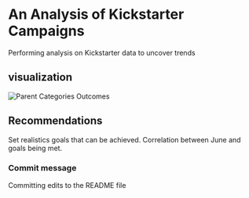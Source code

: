 # An Analysis of Kickstarter Campaigns
Performing analysis on Kickstarter data to uncover trends
## visualization
![Parent Categories Outcomes](https://user-images.githubusercontent.com/92767386/137841932-fe9029f9-aa1b-4fd9-a324-d9532508228a.png)
## Recommendations
Set realistics goals that can be achieved. 
Correlation between June and goals being met. 
### Commit message
Committing edits to the README file

